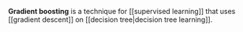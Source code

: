 **Gradient boosting** is a technique for [[supervised learning]] that uses [[gradient descent]] on [[decision tree|decision tree learning]].